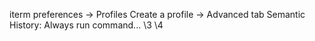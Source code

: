 iterm preferences -> Profiles
Create a profile
-> Advanced tab
Semantic History:
Always run command... <path to vagrant_open_subl.py> \3 \4
